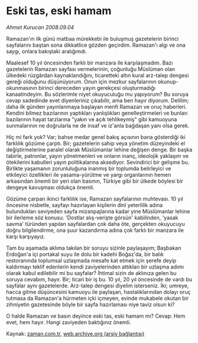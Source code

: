 # Eski tas, eski hamam

*Ahmet Kurucan 2008.09.04*

<tr><td class="metin" colspan="2" style="padding-top: 20px; padding-left: 5px; padding-right: 10px;">Ramazan'ın ilk günü matbaa mürekkebi ile buluşmuş gazetelerin birinci sayfalarını baştan sona dikkatlice gözden geçirdim. Ramazan'ı algı ve ona saygı, onlara bakıştaki aralığımdı.</td></tr><tr><td class="metin" colspan="2" style="padding-top: 20px; padding-left: 5px; padding-right: 10px;"><p>Maalesef 10 yıl öncesinden farklı bir manzara ile karşılaşmadım. Bazı gazetelerin Ramazan sayfası vermelerinin, çoğunluğu Müslüman olan ülkedeki rüzgârdan kaynaklandığını, ticaretteki altın kural arz-talep dengesi gereği olduğunu düşünüyorum. Onun için mezkur sayfalarının okunup-okunmasının birinci dereceden yayın gerekçesi oluşturmadığı kanaatindeyim. Bu sözlerimle niyet okuyuculuğu mu yapıyorum? Bu soruya cevap sadedinde evet diyenleriniz çıkabilir, ama ben hayır diyorum. Delilim; daha ilk günden yayınlanmaya başlayan menfi Ramazan ve oruç haberleri. Kendini bilmez bazılarının yaptıkları yanlışlıkları genelleştirmeleri ve bunları bazılarının hayat tarzlarına "yakın ve açık tehlikeymiş" gibi kamuoyuna sunmalarının ne doğrularla ne de insaf ve iz'anla bağdaşan yanı olsa gerek. 
<p> Hiç mi fark yok? Var; bahse medar genel bakış açısının bana gösterdiği iki farklılık gözüme çarptı. Bir; gazetelerin sahip veya yönetim düzeyindeki el değiştirmelerine paralel olarak Müslümanlar lehine değişen denge. Bir başka tabirle, patronlar, yayın yönetmenleri ve onların inanç, ideolojik yaklaşım ve ötekilerini kabulleri yayın politikalarına aksediyor. Sevindirici bir gelişme bu. Birlikte yaşamanın zorunluluğuna inanmış bir toplumda belirleyici ve etkileyici özellikleri ile yasama-yürütme ve yargı organlarının hemen arkasından önemli bir yeri olan basının, Türkiye gibi bir ülkede böylesi bir dengeye kavuşması oldukça önemli. 
<p> Gözüme çarpan ikinci farklılık ise, Ramazan sayfalarının muhtevası. 10 yıl öncesine nisbetle, sayfayı hazırlayan kişilerin dinî yeterlilik adına bulundukları seviyeden sayfa mizanpajlarına kadar yine Müslümanlar lehine bir ilerleme söz konusu. 'Dostlar alış-verişte görsün' kabilinden, 'yasak savma' türünden yapılan sayfalardan çok daha öte, gerçekten okuyucuyu doğru bilgilendirme, ona şuur kazandırma adına çok farklı bir manzara ile karşı karşıyayız. 
<p> Tam bu aşamada aklıma takılan bir soruyu sizinle paylaşayım; Başbakan Erdoğan'a içi portakal suyu ile dolu bir kadehi Boğaz'da, bir balık restoranında toplumsal uzlaşmada mesafe kat etmek için şerefe deyip kaldırmayı teklif edenlerin kendi zaviyelerinden attıkları bir uzlaşma adımı olarak kabul edilebilir mi bu sayfalar? İhtimal sizin de aklınıza gelen bu soruya cevabım, hayır. Bir; ticari bir iş bu. 10 yıl, 20 yıl öncesinde de vardı bu sayfalar aynı gazetelerde. Arz-talep dengesi diyelim isterseniz. İki; umreye, hacca gitme düşüncesini kamuoyu ile paylaşan, hastalıklarından dolayı oruç tutmasa da Ramazan'a hürmeten içki içmeyen, evinde mukabele okutan bir zihniyetin gazetesinde böyle bir sayfa hazırlaması niye taviz olsun ki? 
<p> O halde Ramazan ve basın deyince eski tas, eski hamam mı? Cevap: Hem evet, hem hayır. Hangi zaviyeden baktığınız önemli. <br/></p></p></p></p></p></td></tr>

Kaynak: [zaman.com.tr](http://zaman.com.tr/yazar.do?yazino=733803), [web.archive.org (arşiv bağlantısı)](http://web.archive.org/web/20080928221531/http://www.zaman.com.tr:80/yazar.do?yazino=733803)
